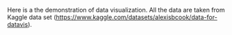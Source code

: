 Here is a the demonstration of data visualization.
All the data are taken from Kaggle data set (https://www.kaggle.com/datasets/alexisbcook/data-for-datavis).
